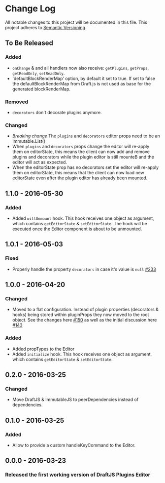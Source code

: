 # Change Log

All notable changes to this project will be documented in this file.
This project adheres to [Semantic Versioning](http://semver.org/).

## To Be Released

### Added

- `onChange` & and all handlers now also receive: `getPlugins`, `getProps`, `getReadOnly`, `setReadOnly`.
- 'defaultBlockRenderMap' option, by default it set to true. If set to false the defaultBlockRenderMap from Draft.js is not used as base for the generated blockRenderMap.

### Removed

- `decorators` don't decorate plugins anymore.

### Changed

- *Breaking change* The `plugins` and `decorators` editor props need to be an Immutable.List()
- When `plugins` and `decorators` props change the editor will re-apply them on editorState, this means the client can now add and remove plugins and decorators while the plugin editor is still mounteB and the editor will act as expected.
- When the editorState prop has no decorators set the editor will re-apply them on editorState, this means that the client can now load new editorState even after the plugin editor has already been mounted.

## 1.1.0 - 2016-05-30

### Added

- Added `willUnmount` hook. This hook receives one object as argument, which contains `getEditorState` & `setEditorState`. The hook will be executed once the Editor component is about to be unmounted.

## 1.0.1 - 2016-05-03

### Fixed

- Properly handle the property `decorators` in case it's value is `null` [#233](https://github.com/draft-js-plugins/draft-js-plugins/issues/233)

## 1.0.0 - 2016-04-20

### Changed

- Moved to a flat configuration. Instead of plugin properties (decorators & hooks) being stored within pluginProps they now moved to the root object. See the changes here [#150](https://github.com/draft-js-plugins/draft-js-plugins/pull/150/files) as well as the initial discussion here [#143](https://github.com/draft-js-plugins/draft-js-plugins/issues/143)

### Added

- Added propTypes to the Editor
- Added `initialize` hook. This hook receives one object as argument, which contains `getEditorState` & `setEditorState`.

## 0.2.0 - 2016-03-25

### Changed

- Move DraftJS & ImmutableJS to peerDependencies instead of dependencies.

## 0.1.0 - 2016-03-25

### Added
- Allow to provide a custom handleKeyCommand to the Editor.

## 0.0.0 - 2016-03-23
### Released the first working version of DraftJS Plugins Editor
